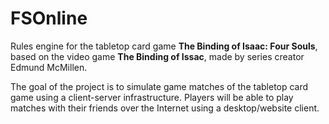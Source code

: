 # FSOnline
Rules engine for the tabletop card game **The Binding of Isaac: Four Souls**, based on the video game **The Binding of Issac**, made by series creator Edmund McMillen.

The goal of the project is to simulate game matches of the tabletop card game using a client-server infrastructure.
Players will be able to play matches with their friends over the Internet using a desktop/website client.